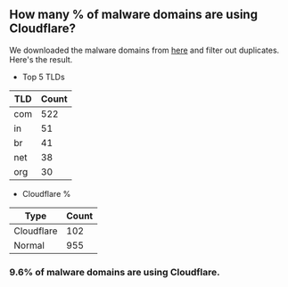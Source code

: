 ## How many % of malware domains are using Cloudflare?


We downloaded the malware domains from [here](https://urlhaus.abuse.ch) and filter out duplicates.
Here's the result.


[//]: # (start replacement)


- Top 5 TLDs

| TLD | Count |
| --- | --- |
| com | 522 |
| in | 51 |
| br | 41 |
| net | 38 |
| org | 30 |


- Cloudflare %

| Type | Count |
| --- | --- |
| Cloudflare | 102 |
| Normal | 955 |


### 9.6% of malware domains are using Cloudflare.